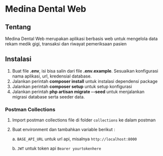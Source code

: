 # Medina Dental Web

## Tentang
Medina Dental Web merupakan aplikasi berbasis web untuk mengelola data rekam medik gigi, transaksi dan riwayat pemeriksaan pasien 

## Instalasi
1. Buat file **.env**, isi bisa salin dari file **.env.example**. Sesuaikan konfigurasi nama aplikasi, url, kredensial database.
2. Jalankan perintah **composer install** untuk instalasi dependensi package
3. Jalankan perintah **composer setup** untuk setup konfigurasi
4. Jalankan perintah **php artisan migrate --seed** untuk menjalankan migrasi database serta seeder data.

### Postman Collections

 1. Import postman collections file di folder `collections` ke dalam postman
 2. Buat environment dan tambahkan variable berikut :

    a. `BASE_API_URL` untuk url api, misalnya `http://localhost:8000`

    b. `JWT` untuk token api `Bearer yourtokenhere`
